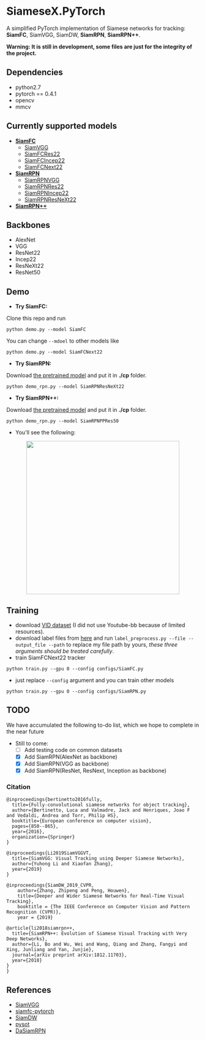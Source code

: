 # SiameseX.PyTorch
A simplified PyTorch implementation of Siamese networks for tracking: **SiamFC**, SiamVGG, SiamDW, **SiamRPN**, **SiamRPN++**. 

**Warning:  It is still in development, some files are just for the integrity of the project.**

## Dependencies
- python2.7
- pytorch == 0.4.1
- opencv
- mmcv

## Currently supported models
- [**SiamFC**](https://arxiv.org/abs/1606.09549)
  - [SiamVGG](https://arxiv.org/abs/1902.02804)
  - [SiamFCRes22](https://arxiv.org/abs/1901.01660)
  - [SiamFCIncep22](https://arxiv.org/abs/1901.01660)
  - [SiamFCNext22](https://arxiv.org/abs/1901.01660)
- [**SiamRPN**](http://openaccess.thecvf.com/content_cvpr_2018/papers/Li_High_Performance_Visual_CVPR_2018_paper.pdf)
  - [SiamRPNVGG](https://github.com/leeyeehoo/SiamRPN-VGG)
  - [SiamRPNRes22](https://arxiv.org/abs/1901.01660)
  - [SiamRPNIncep22](https://arxiv.org/abs/1901.01660)
  - [SiamRPNResNeXt22](https://arxiv.org/abs/1901.01660)
- [**SiamRPN++**](https://arxiv.org/abs/1812.11703)


## Backbones
- AlexNet
- VGG
- ResNet22
- Incep22
- ResNeXt22
- ResNet50

## Demo 
- **Try SiamFC:**

Clone this repo and run
```
python demo.py --model SiamFC
```

You can change `--mdoel` to other models like
```
python demo.py --model SiamFCNext22
```

- **Try SiamRPN:**

Download [the pretrained model](https://drive.google.com/open?id=1nQUcmg8SmLq9J_cXqMW5OtxgFQjtPBDc) and put it in **./cp** folder.
```
python demo_rpn.py --model SiamRPNResNeXt22
```

- **Try SiamRPN++:**

Download [the pretrained model](https://drive.google.com/open?id=1BV86AAjYMn50T1RfE8BkKkThlNZI1a-m) and put it in **./cp** folder.
```
python demo_rpn.py --model SiamRPNPPRes50
```

- You'll see the following:
<div align="center">
  <img src="data/bag.gif" width="400px" />
</div>

## Training

- download [VID dataset](http://bvisionweb1.cs.unc.edu/ilsvrc2015/download-videos-3j16.php) (I did not use Youtube-bb because of limited resources).
- download label files from [here](https://drive.google.com/open?id=13aC_2stCEU0VoiIpp6wgudenUSVye74b) and run `label_preprocess.py --file --output_file --path` to replace my file path by yours,  *these three arguments should be treated carefully*.
- train SiamFCNext22 tracker
```
python train.py --gpu 0 --config configs/SiamFC.py
```
- just replace `--config` argument and you can train other models
```
python train.py --gpu 0 --config configs/SiamRPN.py
```

## TODO
We have accumulated the following to-do list, which we hope to complete in the near future
- Still to come:
  - [ ] Add testing code on common datasets
  - [x] Add SiamRPN(AlexNet as backbone)
  - [x] Add SiamRPN(VGG as backbone)
  - [x] Add SiamRPN(ResNet, ResNext, Inception as backbone)

### Citation 

```
@inproceedings{bertinetto2016fully,
  title={Fully-convolutional siamese networks for object tracking},
  author={Bertinetto, Luca and Valmadre, Jack and Henriques, Joao F and Vedaldi, Andrea and Torr, Philip HS},
  booktitle={European conference on computer vision},
  pages={850--865},
  year={2016},
  organization={Springer}
}

@inproceedings{Li2019SiamVGGVT,
  title={SiamVGG: Visual Tracking using Deeper Siamese Networks},
  author={Yuhong Li and Xiaofan Zhang},
  year={2019}
}

@inproceedings{SiamDW_2019_CVPR,
    author={Zhang, Zhipeng and Peng, Houwen},
    title={Deeper and Wider Siamese Networks for Real-Time Visual Tracking},
    booktitle = {The IEEE Conference on Computer Vision and Pattern Recognition (CVPR)},
    year = {2019}

@article{li2018siamrpn++,
  title={SiamRPN++: Evolution of Siamese Visual Tracking with Very Deep Networks},
  author={Li, Bo and Wu, Wei and Wang, Qiang and Zhang, Fangyi and Xing, Junliang and Yan, Junjie},
  journal={arXiv preprint arXiv:1812.11703},
  year={2018}
}
}
```
## References
- [SiamVGG](https://github.com/leeyeehoo/SiamVGG)
- [siamfc-pytorch](https://github.com/huanglianghua/siamfc-pytorch)
- [SiamDW](https://github.com/researchmm/SiamDW)
- [pysot](https://github.com/STVIR/pysot)
- [DaSiamRPN](https://github.com/foolwood/DaSiamRPN)













